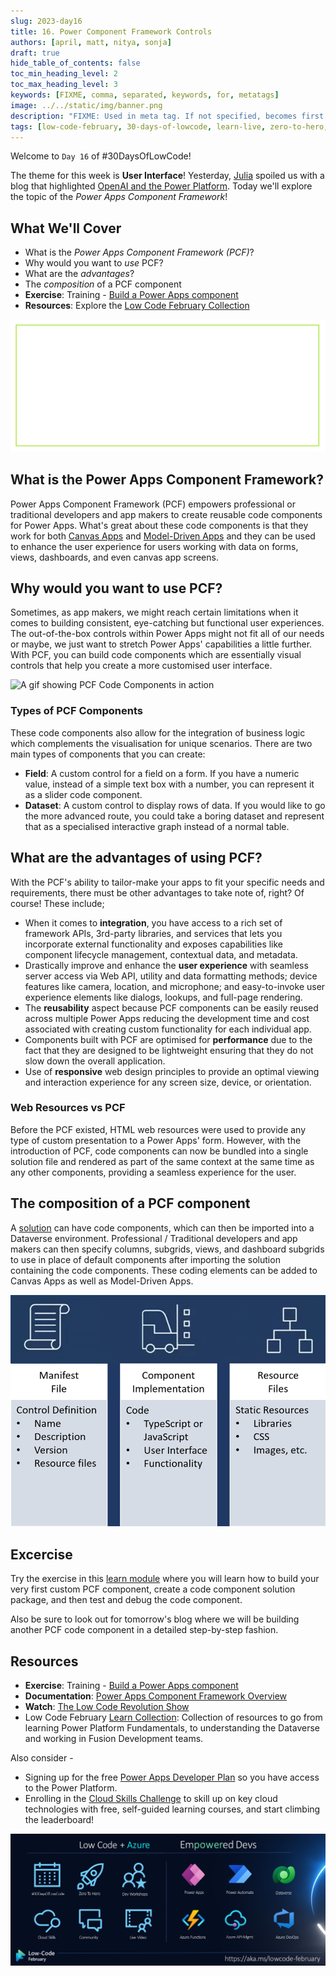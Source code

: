 ```yaml
---
slug: 2023-day16
title: 16. Power Component Framework Controls
authors: [april, matt, nitya, sonja]
draft: true
hide_table_of_contents: false
toc_min_heading_level: 2
toc_max_heading_level: 3
keywords: [FIXME, comma, separated, keywords, for, metatags]
image: ../../static/img/banner.png
description: "FIXME: Used in meta tag. If not specified, becomes first line of Markdown" 
tags: [low-code-february, 30-days-of-lowcode, learn-live, zero-to-hero, ask-the-expert,fusion-teams, power-platform]
---
```


<head>
  <meta name="twitter:url" 
    content="https://microsoft.github.io/Low-Code/blog/slug-FIXME" />
  <meta name="twitter:title" 
    content="FIXME: Title Of Post" />
  <meta name="twitter:description" 
    content="FIXME: Post Description" />
  <meta name="twitter:image" 
    content="FIXME: Post Image" />
  <meta name="twitter:card" content="summary_large_image" />
  <meta name="twitter:creator" 
    content="@nitya" />
  <meta name="twitter:site" content="@AzureAdvocates" /> 
  <link rel="canonical" 
    href="https://microsoft.github.io/Low-Code/blog/slug-FIXME" />
</head>

Welcome to `Day 16` of #30DaysOfLowCode!

The theme for this week is **User Interface**! Yesterday, [Julia](https://github.com/juliajuju93) spoiled us with a blog that highlighted [OpenAI and the Power Platform](https://microsoft.github.io/Low-Code/blog/2023-day15). Today we'll explore the topic of the *Power Apps Component Framework*! 

## What We'll Cover
 * What is the *Power Apps Component Framework (PCF)*?
 * Why would you want to *use* PCF?
 * What are the *advantages*?
 * The *composition* of a PCF component
 * **Exercise**: Training - [Build a Power Apps component](https://aka.ms/LCF/BuildPCF)
 * **Resources**: Explore the [Low Code February Collection](https://aka.ms/lowcode-february/collection)

<!-- FIXME: banner image -->
![Empty Banner Placeholder](../../../static/img/banner.png)


<!-- ************************************* -->
<!--  AUTHORS: ONLY UPDATE BELOW THIS LINE -->
<!-- ************************************* -->

## What is the Power Apps Component Framework?

Power Apps Component Framework (PCF) empowers professional or traditional developers and app makers to create reusable code components for Power Apps. What's great about these code components is that they work for both [Canvas Apps](https://aka.ms/LCF/Components4Canvas) and [Model-Driven Apps](https://aka.ms/LCF/Components4ModelDriven) and they can be used to enhance the user experience for users working with data on forms, views, dashboards, and even canvas app screens. 

## Why would you want to use PCF?

Sometimes, as app makers, we might reach certain limitations when it comes to building consistent, eye-catching but functional user experiences. The out-of-the-box controls within Power Apps might not fit all of our needs or maybe, we just want to stretch Power Apps' capabilities a little further. With PCF, you can build code components which are essentially visual controls that help you create a more customised user interface.

![A gif showing PCF Code Components in action](./code-components.gif)

### Types of PCF Components

These code components also allow for the integration of business logic which complements the visualisation for unique scenarios. There are two main types of components that you can create:

 * **Field**: A custom control for a field on a form. If you have a numeric value, instead of a simple text box with a number, you can represent it as a slider code component.
 * **Dataset**: A custom control to display rows of data. If you would like to go the more advanced route, you could take a boring dataset and represent that as a specialised interactive graph instead of a normal table. 

## What are the advantages of using PCF?
With the PCF's ability to tailor-make your apps to fit your specific needs and requirements, there must be other advantages to take note of, right? Of course! These include;

 * When it comes to **integration**, you have access to a rich set of framework APIs, 3rd-party libraries, and services that lets you incorporate external functionality and exposes capabilities like component lifecycle management, contextual data, and metadata.
 * Drastically improve and enhance the **user experience** with seamless server access via Web API, utility and data formatting methods; device features like camera, location, and microphone; and easy-to-invoke user experience elements like dialogs, lookups, and full-page rendering.
 * The **reusability** aspect because PCF components can be easily reused across multiple Power Apps reducing the development time and cost associated with creating custom functionality for each individual app.
 * Components built with PCF are optimised for **performance** due to the fact that they are designed to be lightweight ensuring that they do not slow down the overall application.
 * Use of **responsive** web design principles to provide an optimal viewing and interaction experience for any screen size, device, or orientation.

### Web Resources vs PCF

Before the PCF existed, HTML web resources were used to provide any type of custom presentation to a Power Apps' form. However, with the introduction of PCF, code components can now be bundled into a single solution file and rendered as part of the same context at the same time as any other components, providing a seamless experience for the user.

## The composition of a PCF component

A [solution](https://aka.ms/LCF/SolutionConcepts) can have code components, which can then be imported into a Dataverse environment. Professional / Traditional developers and app makers can then specify columns, subgrids, views, and dashboard subgrids to use in place of default components after importing the solution containing the code components. These coding elements can be added to Canvas Apps as well as Model-Driven Apps.

![Image showing the 3 main key areas of a PCF Component](./PCF-KeyAreas.png)

## Excercise

Try the exercise in this [learn module](https://aka.ms/LCF/BuildPCF) where you will learn how to build your very first custom PCF component, create a code component solution package, and then test and debug the code component.

Also be sure to look out for tomorrow's blog where we will be building another PCF code component in a detailed step-by-step fashion. 

## Resources

* **Exercise**: Training - [Build a Power Apps component](https://aka.ms/LCF/BuildPCF)
* **Documentation**: [Power Apps Component Framework Overview](https://aka.ms/LCF/PCFDocs)
* **Watch**: [The Low Code Revolution Show](https://learn.microsoft.com/en-us/shows/the-low-code-revolution/?wt.mc_id=82054_collection_webpage_ece&ns-enrollment-type=Collection&ns-enrollment-id=8q5jhr1y0jeqj6)
* Low Code February [Learn Collection](https://learn.microsoft.com/users/nityan/collections/xz6ehr2mx031y0?WT.mc_id=javascript-82212-ninarasi): Collection of resources to go from learning Power Platform Fundamentals, to understanding the Dataverse and working in Fusion Development teams.

Also consider -

* Signing up for the free [Power Apps Developer Plan](https://aka.ms/lowcode-february/devplan) so you have access to the Power Platform.
* Enrolling in the [Cloud Skills Challenge](https://aka.ms/lowcode-february/challenge) to skill up on key cloud technologies with free, self-guided learning courses, and start climbing the leaderboard!

![Campaign Banner](./../../../static/img/og/30-banner.png)
